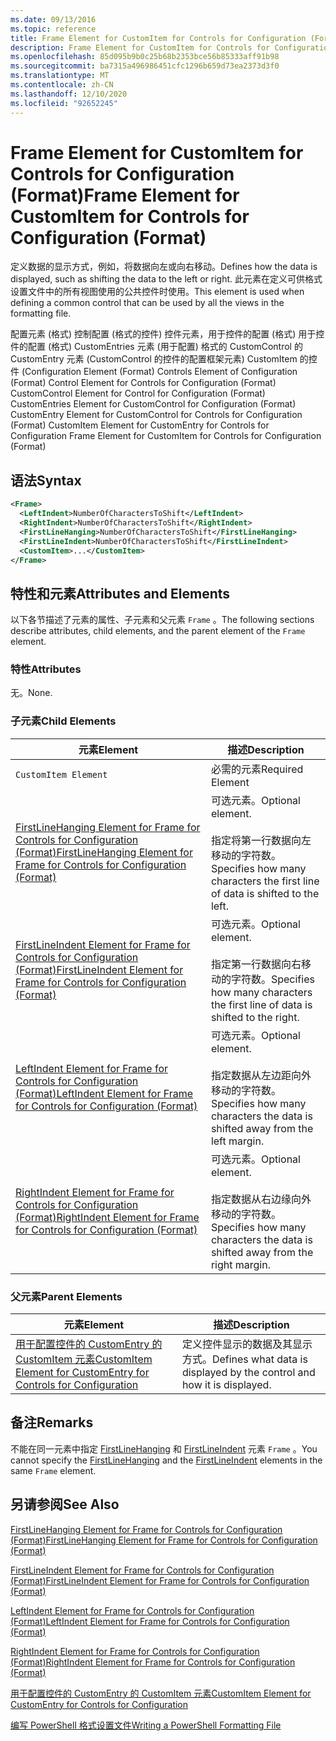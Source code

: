 ```yaml
---
ms.date: 09/13/2016
ms.topic: reference
title: Frame Element for CustomItem for Controls for Configuration (Format)
description: Frame Element for CustomItem for Controls for Configuration (Format)
ms.openlocfilehash: 85d095b9b0c25b68b2353bce56b85333aff91b98
ms.sourcegitcommit: ba7315a496986451cfc1296b659d73ea2373d3f0
ms.translationtype: MT
ms.contentlocale: zh-CN
ms.lasthandoff: 12/10/2020
ms.locfileid: "92652245"
---
```

# <a name="frame-element-for-customitem-for-controls-for-configuration-format"></a><span data-ttu-id="a039c-103">Frame Element for CustomItem for Controls for Configuration (Format)</span><span class="sxs-lookup"><span data-stu-id="a039c-103">Frame Element for CustomItem for Controls for Configuration (Format)</span></span>

<span data-ttu-id="a039c-104">定义数据的显示方式，例如，将数据向左或向右移动。</span><span class="sxs-lookup"><span data-stu-id="a039c-104">Defines how the data is displayed, such as shifting the data to the left or right.</span></span> <span data-ttu-id="a039c-105">此元素在定义可供格式设置文件中的所有视图使用的公共控件时使用。</span><span class="sxs-lookup"><span data-stu-id="a039c-105">This element is used when defining a common control that can be used by all the views in the formatting file.</span></span>

<span data-ttu-id="a039c-106">配置元素 (格式) 控制配置 (格式的控件) 控件元素，用于控件的配置 (格式) 用于控件的配置 (格式) CustomEntries 元素 (用于配置) 格式的 CustomControl 的 CustomEntry 元素 (CustomControl 的控件的配置框架元素) CustomItem 的控件 (</span><span class="sxs-lookup"><span data-stu-id="a039c-106">Configuration Element (Format) Controls Element of Configuration (Format) Control Element for Controls for Configuration (Format) CustomControl Element for Control for Configuration (Format) CustomEntries Element for CustomControl for Configuration (Format) CustomEntry Element for CustomControl for Controls for Configuration (Format) CustomItem Element for CustomEntry for Controls for Configuration Frame Element for CustomItem for Controls for Configuration (Format)</span></span>

## <a name="syntax"></a><span data-ttu-id="a039c-107">语法</span><span class="sxs-lookup"><span data-stu-id="a039c-107">Syntax</span></span>

```xml
<Frame>
  <LeftIndent>NumberOfCharactersToShift</LeftIndent>
  <RightIndent>NumberOfCharactersToShift</RightIndent>
  <FirstLineHanging>NumberOfCharactersToShift</FirstLineHanging>
  <FirstLineIndent>NumberOfCharactersToShift</FirstLineIndent>
  <CustomItem>...</CustomItem>
</Frame>
```

## <a name="attributes-and-elements"></a><span data-ttu-id="a039c-108">特性和元素</span><span class="sxs-lookup"><span data-stu-id="a039c-108">Attributes and Elements</span></span>

<span data-ttu-id="a039c-109">以下各节描述了元素的属性、子元素和父元素 `Frame` 。</span><span class="sxs-lookup"><span data-stu-id="a039c-109">The following sections describe attributes, child elements, and the parent element of the `Frame` element.</span></span>

### <a name="attributes"></a><span data-ttu-id="a039c-110">特性</span><span class="sxs-lookup"><span data-stu-id="a039c-110">Attributes</span></span>

<span data-ttu-id="a039c-111">无。</span><span class="sxs-lookup"><span data-stu-id="a039c-111">None.</span></span>

### <a name="child-elements"></a><span data-ttu-id="a039c-112">子元素</span><span class="sxs-lookup"><span data-stu-id="a039c-112">Child Elements</span></span>

|<span data-ttu-id="a039c-113">元素</span><span class="sxs-lookup"><span data-stu-id="a039c-113">Element</span></span>|<span data-ttu-id="a039c-114">描述</span><span class="sxs-lookup"><span data-stu-id="a039c-114">Description</span></span>|
|-------------|-----------------|
|`CustomItem Element`|<span data-ttu-id="a039c-115">必需的元素</span><span class="sxs-lookup"><span data-stu-id="a039c-115">Required Element</span></span>|
|[<span data-ttu-id="a039c-116">FirstLineHanging Element for Frame for Controls for Configuration (Format)</span><span class="sxs-lookup"><span data-stu-id="a039c-116">FirstLineHanging Element for Frame for Controls for Configuration (Format)</span></span>](./firstlinehanging-element-for-frame-for-controls-for-configuration-format.md)|<span data-ttu-id="a039c-117">可选元素。</span><span class="sxs-lookup"><span data-stu-id="a039c-117">Optional element.</span></span><br /><br /> <span data-ttu-id="a039c-118">指定将第一行数据向左移动的字符数。</span><span class="sxs-lookup"><span data-stu-id="a039c-118">Specifies how many characters the first line of data is shifted to the left.</span></span>|
|[<span data-ttu-id="a039c-119">FirstLineIndent Element for Frame for Controls for Configuration (Format)</span><span class="sxs-lookup"><span data-stu-id="a039c-119">FirstLineIndent Element for Frame for Controls for Configuration (Format)</span></span>](./firstlineindent-element-for-frame-for-controls-for-configuration-format.md)|<span data-ttu-id="a039c-120">可选元素。</span><span class="sxs-lookup"><span data-stu-id="a039c-120">Optional element.</span></span><br /><br /> <span data-ttu-id="a039c-121">指定第一行数据向右移动的字符数。</span><span class="sxs-lookup"><span data-stu-id="a039c-121">Specifies how many characters the first line of data is shifted to the right.</span></span>|
|[<span data-ttu-id="a039c-122">LeftIndent Element for Frame for Controls for Configuration (Format)</span><span class="sxs-lookup"><span data-stu-id="a039c-122">LeftIndent Element for Frame for Controls for Configuration (Format)</span></span>](./leftindent-element-for-frame-for-controls-for-configuration-format.md)|<span data-ttu-id="a039c-123">可选元素。</span><span class="sxs-lookup"><span data-stu-id="a039c-123">Optional element.</span></span><br /><br /> <span data-ttu-id="a039c-124">指定数据从左边距向外移动的字符数。</span><span class="sxs-lookup"><span data-stu-id="a039c-124">Specifies how many characters the data is shifted away from the left margin.</span></span>|
|[<span data-ttu-id="a039c-125">RightIndent Element for Frame for Controls for Configuration (Format)</span><span class="sxs-lookup"><span data-stu-id="a039c-125">RightIndent Element for Frame for Controls for Configuration (Format)</span></span>](./rightindent-element-for-frame-for-controls-for-configuration-format.md)|<span data-ttu-id="a039c-126">可选元素。</span><span class="sxs-lookup"><span data-stu-id="a039c-126">Optional element.</span></span><br /><br /> <span data-ttu-id="a039c-127">指定数据从右边缘向外移动的字符数。</span><span class="sxs-lookup"><span data-stu-id="a039c-127">Specifies how many characters the data is shifted away from the right margin.</span></span>|

### <a name="parent-elements"></a><span data-ttu-id="a039c-128">父元素</span><span class="sxs-lookup"><span data-stu-id="a039c-128">Parent Elements</span></span>

|<span data-ttu-id="a039c-129">元素</span><span class="sxs-lookup"><span data-stu-id="a039c-129">Element</span></span>|<span data-ttu-id="a039c-130">描述</span><span class="sxs-lookup"><span data-stu-id="a039c-130">Description</span></span>|
|-------------|-----------------|
|[<span data-ttu-id="a039c-131">用于配置控件的 CustomEntry 的 CustomItem 元素</span><span class="sxs-lookup"><span data-stu-id="a039c-131">CustomItem Element for CustomEntry for Controls for Configuration</span></span>](./customitem-element-for-customentry-for-controls-for-configuration-format.md)|<span data-ttu-id="a039c-132">定义控件显示的数据及其显示方式。</span><span class="sxs-lookup"><span data-stu-id="a039c-132">Defines what data is displayed by the control and how it is displayed.</span></span>|

## <a name="remarks"></a><span data-ttu-id="a039c-133">备注</span><span class="sxs-lookup"><span data-stu-id="a039c-133">Remarks</span></span>

<span data-ttu-id="a039c-134">不能在同一元素中指定 [FirstLineHanging](./firstlinehanging-element-for-frame-for-controls-for-configuration-format.md) 和 [FirstLineIndent](./firstlineindent-element-for-frame-for-controls-for-configuration-format.md) 元素 `Frame` 。</span><span class="sxs-lookup"><span data-stu-id="a039c-134">You cannot specify the [FirstLineHanging](./firstlinehanging-element-for-frame-for-controls-for-configuration-format.md) and the [FirstLineIndent](./firstlineindent-element-for-frame-for-controls-for-configuration-format.md) elements in the same `Frame` element.</span></span>

## <a name="see-also"></a><span data-ttu-id="a039c-135">另请参阅</span><span class="sxs-lookup"><span data-stu-id="a039c-135">See Also</span></span>

[<span data-ttu-id="a039c-136">FirstLineHanging Element for Frame for Controls for Configuration (Format)</span><span class="sxs-lookup"><span data-stu-id="a039c-136">FirstLineHanging Element for Frame for Controls for Configuration (Format)</span></span>](./firstlinehanging-element-for-frame-for-controls-for-configuration-format.md)

[<span data-ttu-id="a039c-137">FirstLineIndent Element for Frame for Controls for Configuration (Format)</span><span class="sxs-lookup"><span data-stu-id="a039c-137">FirstLineIndent Element for Frame for Controls for Configuration (Format)</span></span>](./firstlineindent-element-for-frame-for-controls-for-configuration-format.md)

[<span data-ttu-id="a039c-138">LeftIndent Element for Frame for Controls for Configuration (Format)</span><span class="sxs-lookup"><span data-stu-id="a039c-138">LeftIndent Element for Frame for Controls for Configuration (Format)</span></span>](./leftindent-element-for-frame-for-controls-for-configuration-format.md)

[<span data-ttu-id="a039c-139">RightIndent Element for Frame for Controls for Configuration (Format)</span><span class="sxs-lookup"><span data-stu-id="a039c-139">RightIndent Element for Frame for Controls for Configuration (Format)</span></span>](./rightindent-element-for-frame-for-controls-for-configuration-format.md)

[<span data-ttu-id="a039c-140">用于配置控件的 CustomEntry 的 CustomItem 元素</span><span class="sxs-lookup"><span data-stu-id="a039c-140">CustomItem Element for CustomEntry for Controls for Configuration</span></span>](./customitem-element-for-customentry-for-controls-for-configuration-format.md)

[<span data-ttu-id="a039c-141">编写 PowerShell 格式设置文件</span><span class="sxs-lookup"><span data-stu-id="a039c-141">Writing a PowerShell Formatting File</span></span>](./writing-a-powershell-formatting-file.md)
